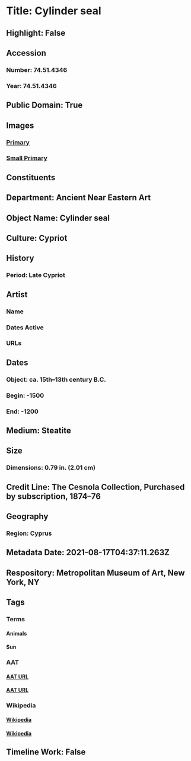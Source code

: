 # Title: Cylinder seal
## Highlight: False
## Accession
### Number: 74.51.4346
### Year: 74.51.4346
## Public Domain: True
## Images
### [Primary](https://images.metmuseum.org/CRDImages/an/original/ss74_51_4346.jpg)
### [Small Primary](https://images.metmuseum.org/CRDImages/an/web-large/ss74_51_4346.jpg)
## Constituents
## Department: Ancient Near Eastern Art
## Object Name: Cylinder seal
## Culture: Cypriot
## History
### Period: Late Cypriot
## Artist
### Name
### Dates Active
### URLs
## Dates
### Object: ca. 15th–13th century B.C.
### Begin: -1500
### End: -1200
## Medium: Steatite
## Size
### Dimensions: 0.79 in. (2.01 cm)
## Credit Line: The Cesnola Collection, Purchased by subscription, 1874–76
## Geography
### Region: Cyprus
## Metadata Date: 2021-08-17T04:37:11.263Z
## Respository: Metropolitan Museum of Art, New York, NY
## Tags
### Terms
#### Animals
#### Sun
### AAT
#### [AAT URL](http://vocab.getty.edu/page/aat/300249525)
#### [AAT URL](http://vocab.getty.edu/page/aat/300379806)
### Wikipedia
#### [Wikipedia]()
#### [Wikipedia]()
## Timeline Work: False